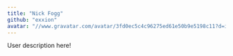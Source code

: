 ```yaml
---
title: "Nick Fogg"
github: "exxion"
avatar: "//www.gravatar.com/avatar/3fd0ec5c4c96275ed61e50b9e5198c11?d=identicon"
---
```


User description here!
